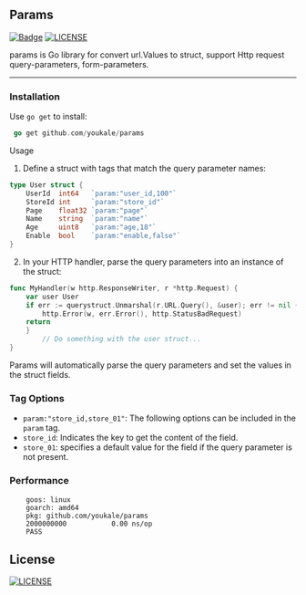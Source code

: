 Params
--- 
[![Badge](https://img.shields.io/badge/link-996.icu-%23FF4D5B.svg?style=flat-square)](https://996.icu/#/en_US)
[![LICENSE](https://img.shields.io/badge/license-Anti%20996-blue.svg?style=flat-square)](https://github.com/996icu/996.ICU/blob/master/LICENSE)

params is Go library for convert url.Values to struct, support Http request query-parameters, form-parameters.

----

### Installation
Use `go get` to install:

```go
 go get github.com/youkale/params
```

Usage
1. Define a struct with tags that match the query parameter names:

```go
type User struct {
    UserId  int64   `param:"user_id,100"`
    StoreId int     `param:"store_id"`
    Page    float32 `param:"page"`
    Name    string  `param:"name"`
    Age     uint8   `param:"age,18"`
    Enable  bool    `param:"enable,false"`
}

```

2. In your HTTP handler, parse the query parameters into an instance of the struct:

```go
func MyHandler(w http.ResponseWriter, r *http.Request) {
    var user User
    if err := querystruct.Unmarshal(r.URL.Query(), &user); err != nil {
        http.Error(w, err.Error(), http.StatusBadRequest)
    return
    }
        // Do something with the user struct...
}
```

Params will automatically parse the query parameters and set the values in the struct fields.


### Tag Options

- `param:"store_id,store_01"`: The following options can be included in the `param` tag.
- `store_id`: Indicates the key to get the content of the field.
- `store_01`: specifies a default value for the field if the query parameter is not present.


### Performance ###

```
    goos: linux
    goarch: amd64
    pkg: github.com/youkale/params
    2000000000	         0.00 ns/op
    PASS
```

## License ##

[![LICENSE](https://img.shields.io/badge/license-Anti%20996-blue.svg)](https://github.com/996icu/996.ICU/blob/master/LICENSE)
